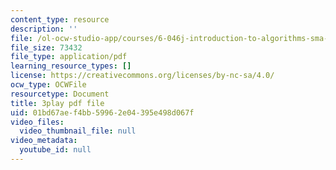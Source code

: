 ```yaml
---
content_type: resource
description: ''
file: /ol-ocw-studio-app/courses/6-046j-introduction-to-algorithms-sma-5503-fall-2005/01bd67aef4bb59962e04395e498d067f_vK_q-C-kXhs.pdf
file_size: 73432
file_type: application/pdf
learning_resource_types: []
license: https://creativecommons.org/licenses/by-nc-sa/4.0/
ocw_type: OCWFile
resourcetype: Document
title: 3play pdf file
uid: 01bd67ae-f4bb-5996-2e04-395e498d067f
video_files:
  video_thumbnail_file: null
video_metadata:
  youtube_id: null
---
```


